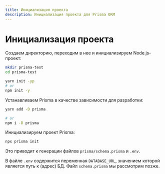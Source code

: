 ```yaml
---
title: Инициализация проекта
description: Инициализация проекта для Prisma ORM
---
```


# Инициализация проекта

Создаем директорию, переходим в нее и инициализируем Node.js-проект:

```sh
mkdir prisma-test
cd prisma-test

yarn init -yp
# or
npm init -y
```

Устанавливаем Prisma в качестве зависимости для разработки:

```sh
yarn add -D prisma

# or
npm i -D prisma
```

Инициализируем проект Prisma:

```sh
npx prisma init
```

Это приводит к генерации файлов `prisma/schema.prisma` и `.env`.

В файле `.env` содержится переменная `DATABASE_URL`, значением которой является путь к (адрес) БД. Файл `schema.prisma` мы рассмотрим позже.
